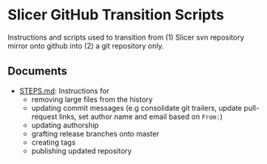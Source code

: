 # Slicer GitHub Transition Scripts

Instructions and scripts used to transition from (1) Slicer svn repository mirror onto github
into (2) a git repository only.

## Documents

* [STEPS.md](STEPS.md): Instructions for
  * removing large files from the history
  * updating commit messages (e.g consolidate git trailers, update pull-request links, set author name and email based on `From:`)
  * updating authorship
  * grafting release branches onto master
  * creating tags
  * publishing updated repository


